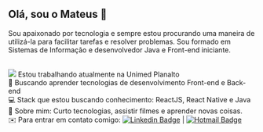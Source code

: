 ## Olá, sou o Mateus 👋
Sou apaixonado por tecnologia e sempre estou procurando uma maneira de utilizá-la para facilitar tarefas e resolver problemas. 
Sou formado em Sistemas de Informação e desenvolvedor Java e Front-end iniciante.

<br/> <img src="http://unimedplanalto.com.br/site/img/favicon.png"> Estou trabalhando atualmente na Unimed Planalto
<br/>💜   Buscando aprender tecnologias de desenvolvimento Front-end e Back-end
<br/>💻   Stack que estou buscando conhecimento: ReactJS, React Native e Java
<br/>💬   Sobre mim: Curto tecnologias, assistir filmes e aprender novas coisas.
<br/>✉️   Para entrar em contato comigo: [![Linkedin Badge](https://img.shields.io/badge/-Mateus_Souza-0077B5?style=flat-square&logo=Linkedin&logoColor=white&link=https://www.linkedin.com/in/mateus-souza-teles/)](https://www.linkedin.com/in/mateus-souza-teles/) 
| 
[![Hotmail Badge](https://img.shields.io/badge/-mateus__souza__teles@hotmail.com-0078D4?style=flat-square&logo=Microsoft-Outlook&logoColor=white&link=mailto:mateus_souza_teles@hotmail.com)](mailto:mateus_souza_teles@hotmail.com)
